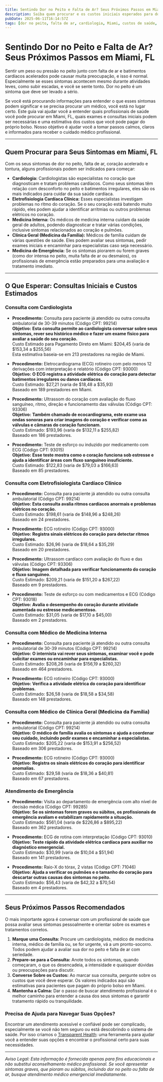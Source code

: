 ```yaml
---
title: Sentindo Dor no Peito e Falta de Ar? Seus Próximos Passos em Miami, FL  
description: Saiba quem procurar e os custos iniciais esperados para dor no peito e falta de ar em Miami, FL. Entenda claramente os próximos passos para buscar atendimento rápido.  
pubDate: 2025-06-11T16:14:57Z  
tags: [dor no peito, falta de ar, cardiologia, Miami, custos de saúde, sintomas de coração, aconselhamento médico]  
---
```


# Sentindo Dor no Peito e Falta de Ar? Seus Próximos Passos em Miami, FL

Sentir um peso ou pressão no peito junto com falta de ar e batimentos cardíacos acelerados pode causar muita preocupação, e isso é normal. Especialmente se esses sintomas acontecem mesmo durante atividades leves, como subir escadas, e você se sente tonto. Dor no peito é um sintoma que deve ser levado a sério.

Se você está procurando informações para entender o que esses sintomas podem significar e se precisa procurar um médico, você está no lugar certo. Este guia vai ajudar você a entender quais profissionais de saúde você pode procurar em Miami, FL, quais exames e consultas iniciais podem ser necessárias e uma estimativa dos custos que você pode pagar do próprio bolso. Nosso objetivo é ajudar você a tomar passos calmos, claros e informados para receber o cuidado médico profissional.

---

## Quem Procurar para Seus Sintomas em Miami, FL

Com os seus sintomas de dor no peito, falta de ar, coração acelerado e tontura, alguns profissionais podem ser indicados para começar:

- **Cardiologia:** Cardiologistas são especialistas no coração que diagnosticam e tratam problemas cardíacos. Como seus sintomas têm relação com desconforto no peito e batimentos irregulares, eles são os mais indicados para cuidar da sua saúde cardíaca.
- **Eletrofisiologia Cardíaca Clínica:** Esses especialistas investigam problemas no ritmo do coração. Se o seu coração está batendo muito rápido, eles podem ajudar a identificar arritmias ou outros problemas elétricos no coração.
- **Medicina Interna:** Os médicos de medicina interna cuidam da saúde geral de adultos, podendo diagnosticar e tratar várias condições, inclusive sintomas relacionados ao coração e pulmões.
- **Clínica Geral (Medicina da Família):** Médicos de família cuidam de várias questões de saúde. Eles podem avaliar seus sintomas, pedir exames iniciais e encaminhar para especialistas caso seja necessário.
- **Medicina de Emergência:** Se os sintomas piorarem ou forem graves (como dor intensa no peito, muita falta de ar ou desmaios), os profissionais de emergência estão preparados para uma avaliação e tratamento imediato.

---

## O Que Esperar: Consultas Iniciais e Custos Estimados

### Consulta com Cardiologista

- **Procedimento:** Consulta para paciente já atendido ou outra consulta ambulatorial de 30-39 minutos (Código CPT: 99214)  
  **Objetivo:** **Esta consulta permite ao cardiologista conversar sobre seus sintomas, rever seu histórico médico e fazer um exame físico para avaliar a saúde do seu coração.**  
  Custo Estimado para Pagamento Direto em Miami: $204,45 (varia de $153,34 a $255,56)  
  Esta estimativa baseia-se em 213 prestadores na região de Miami.

- **Procedimento:** Eletrocardiograma (ECG) rotineiro com pelo menos 12 derivações com interpretação e relatório (Código CPT: 93000)  
  **Objetivo:** **O ECG registra a atividade elétrica do coração para detectar batimentos irregulares ou danos cardíacos.**  
  Custo Estimado: $27,21 (varia de $18,48 a $35,93)  
  Baseado em 189 prestadores em Miami.

- **Procedimento:** Ultrassom do coração com avaliação do fluxo sanguíneo, ritmo, direção e funcionamento das válvulas (Código CPT: 93306)  
  **Objetivo:** **Também chamado de ecocardiograma, este exame usa ondas sonoras para criar imagens do coração e verificar como as válvulas e câmaras do coração funcionam.**  
  Custo Estimado: $193,96 (varia de $132,11 a $255,82)  
  Baseado em 186 prestadores.

- **Procedimento:** Teste de esforço ou induzido por medicamento com ECG (Código CPT: 93015)  
  **Objetivo:** **Esse teste mostra como o coração funciona sob estresse e ajuda a identificar áreas com fluxo sanguíneo insuficiente.**  
  Custo Estimado: $122,83 (varia de $79,03 a $166,63)  
  Baseado em 85 prestadores.

### Consulta com Eletrofisiologista Cardíaco Clínico

- **Procedimento:** Consulta para paciente já atendido ou outra consulta ambulatorial (Código CPT: 99214)  
  **Objetivo:** **Esta consulta avalia ritmos cardíacos anormais e problemas elétricos no coração.**  
  Custo Estimado: $198,61 (varia de $148,96 a $248,26)  
  Baseado em 24 prestadores.

- **Procedimento:** ECG rotineiro (Código CPT: 93000)  
  **Objetivo:** **Registra sinais elétricos do coração para detectar ritmos irregulares.**  
  Custo Estimado: $26,96 (varia de $18,64 a $35,29)  
  Baseado em 20 prestadores.

- **Procedimento:** Ultrassom cardíaco com avaliação do fluxo e das válvulas (Código CPT: 93306)  
  **Objetivo:** **Imagem detalhada para verificar funcionamento do coração e fluxo sanguíneo.**  
  Custo Estimado: $209,21 (varia de $151,20 a $267,22)  
  Baseado em 9 prestadores.

- **Procedimento:** Teste de esforço ou com medicamentos e ECG (Código CPT: 93018)  
  **Objetivo:** **Avalia o desempenho do coração durante atividade aumentada ou estresse medicamentoso.**  
  Custo Estimado: $31,05 (varia de $17,10 a $45,00)  
  Baseado em 2 prestadores.

### Consulta com Médico de Medicina Interna

- **Procedimento:** Consulta para paciente já atendido ou outra consulta ambulatorial de 30-39 minutos (Código CPT: 99214)  
  **Objetivo:** **O internista vai rever seus sintomas, examinar você e pode solicitar exames ou encaminhar para especialistas.**  
  Custo Estimado: $208,26 (varia de $156,19 a $260,32)  
  Baseado em 464 prestadores.

- **Procedimento:** ECG rotineiro (Código CPT: 93000)  
  **Objetivo:** **Verifica a atividade elétrica do coração para identificar problemas.**  
  Custo Estimado: $26,58 (varia de $18,58 a $34,58)  
  Baseado em 148 prestadores.

### Consulta com Médico de Clínica Geral (Medicina da Família)

- **Procedimento:** Consulta para paciente já atendido ou outra consulta ambulatorial (Código CPT: 99214)  
  **Objetivo:** **O médico de família avalia os sintomas e ajuda a coordenar seu cuidado, incluindo pedir exames e encaminhar a especialistas.**  
  Custo Estimado: $205,22 (varia de $153,91 a $256,52)  
  Baseado em 306 prestadores.

- **Procedimento:** ECG rotineiro (Código CPT: 93000)  
  **Objetivo:** **Registra os sinais elétricos do coração para identificar anomalias.**  
  Custo Estimado: $29,58 (varia de $18,36 a $40,81)  
  Baseado em 67 prestadores.

### Atendimento de Emergência

- **Procedimento:** Visita ao departamento de emergência com alto nível de decisão médica (Código CPT: 99285)  
  **Objetivo:** **Se os sintomas forem graves ou súbitos, os profissionais de emergência avaliam e estabilizam rapidamente a situação.**  
  Custo Estimado: $561,04 (varia de $226,86 a $895,22)  
  Baseado em 362 prestadores.

- **Procedimento:** ECG de rotina com interpretação (Código CPT: 93010)  
  **Objetivo:** **Teste rápido da atividade elétrica cardíaca para auxiliar no diagnóstico emergencial.**  
  Custo Estimado: $30,99 (varia de $10,04 a $51,94)  
  Baseado em 141 prestadores.

- **Procedimento:** Raio-X do tórax, 2 vistas (Código CPT: 71046)  
  **Objetivo:** **Ajuda a verificar os pulmões e o tamanho do coração para descartar outras causas dos sintomas no peito.**  
  Custo Estimado: $56,43 (varia de $42,32 a $70,54)  
  Baseado em 4 prestadores.

---

## Seus Próximos Passos Recomendados

O mais importante agora é conversar com um profissional de saúde que possa avaliar seus sintomas pessoalmente e orientar sobre os exames e tratamentos corretos.

1. **Marque uma Consulta:** Procure um cardiologista, médico de medicina interna, médico de família ou, se for urgente, vá a um pronto-socorro. Todos podem ajudar a avaliar sua dor no peito e falta de ar com seriedade.
2. **Prepare-se para a Consulta:** Anote todos os sintomas, quando começaram, o que os desencadeia, a intensidade e quaisquer dúvidas ou preocupações para discutir.
3. **Converse Sobre os Custos:** Ao marcar sua consulta, pergunte sobre os custos que você deve esperar. Os valores indicados aqui são estimativas para pacientes que pagam do próprio bolso em Miami.
4. **Mantenha a Calma:** Dar o passo de buscar atendimento profissional é o melhor caminho para entender a causa dos seus sintomas e garantir tratamento rápido ou tranquilidade.

### Precisa de Ajuda para Navegar Suas Opções?

Encontrar um atendimento acessível e confiável pode ser complicado, especialmente se você não tem seguro ou está descobrindo o sistema de saúde. Por isso criamos o [Transparent Health](https://transparenthealth.ai): uma ferramenta para ajudar você a entender suas opções e encontrar o profissional certo para suas necessidades. 

---

*Aviso Legal: Esta informação é fornecida apenas para fins educacionais e não substitui aconselhamento médico profissional. Se você apresentar sintomas graves, que pioram ou súbitos, incluindo dor no peito ou falta de ar, busque atendimento médico emergencial imediatamente.*